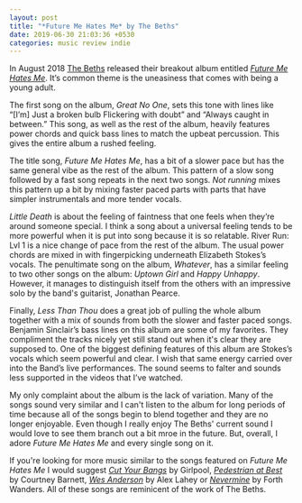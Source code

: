 ```yaml
---
layout: post
title: "*Future Me Hates Me* by The Beths"
date: 2019-06-30 21:03:36 +0530
categories: music review indie
---
```

In August 2018 [The Beths](https://www.instagram.com/lizstokedstokes/) released their breakout album entitled [*Future Me Hates Me*](https://open.spotify.com/album/4xG41eVnTuDK6uMmcksQ9B). It’s common theme is the uneasiness that comes with being a young adult. 

The first song on the album, *Great No One*, sets this tone with lines like “[I’m] Just a broken bulb Flickering with doubt” and “Always caught in between.” This song, as well as the rest of the album, heavily features power chords and quick bass lines to match the upbeat percussion. This gives the entire album a rushed feeling. 

The title song, *Future Me Hates Me*, has a bit of a slower pace but has the same general vibe as the rest of the album. This pattern of a slow song followed by a fast song repeats in the next two songs. *Not running* mixes this pattern up a bit by mixing faster paced parts with parts that have simpler instrumentals and more tender vocals. 

*Little Death* is about the feeling of faintness that one feels when they’re around someone special. I think a song about a universal feeling tends to be more powerful when it is put into song because it is so relatable. River Run: Lvl 1 is a nice change of pace from the rest of the album. The usual power chords are mixed in with fingerpicking underneath Elizabeth Stokes’s vocals. The penultimate song on the album, *Whatever*, has a similar feeling to two other songs on the album: *Uptown Girl* and *Happy Unhappy*. However, it manages to distinguish itself from the others with an impressive solo by the band's guitarist, Jonathan Pearce. 

Finally, *Less Than Thou* does a great job of pulling the whole album together with a mix of sounds from both the slower and faster paced songs. Benjamin Sinclair’s bass lines on this album are some of my favorites. They compliment the tracks nicely yet still stand out when it's clear they are supposed to. One of the biggest defining features of this album are Stokes’s vocals which seem powerful and clear. I wish that same energy carried over into the Band’s live performances. The sound seems to falter and sounds less supported in the videos that I’ve watched. 

My only complaint about the album is the lack of variation. Many of the songs sound very similar and I can't listen to the album for long periods of time because all of the songs begin to blend together and they are no longer enjoyable. Even though I really enjoy The Beths' current sound I would love to see them branch out a bit mroe in the future. But, overall, I adore *Future Me Hates Me* and every single song on it. 

If you're looking for more music similar to the songs featured on *Future Me Hates Me* I would suggest [*Cut Your Bangs*](https://open.spotify.com/track/75T4FO7bShVDfUN1ZDA9yP) by Girlpool, [*Pedestrian at Best*](https://open.spotify.com/track/7gsn3NxWLA0s0g9TmQlMri) by Courtney Barnett, [*Wes Anderson*](https://open.spotify.com/track/5ioiddXYQo2A9qOgSfWnI1) by Alex Lahey or [*Nevermine*](https://open.spotify.com/track/13u2Zrs14fegp5Ay1a88SG) by Forth Wanders. All of these songs are reminicent of the work of The Beths.

